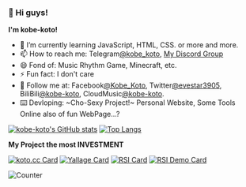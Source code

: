 ### 👋 Hi guys!

**I'm kobe-koto!**


- 🌱 I’m currently learning JavaScript, HTML, CSS. or more and more.
- 📫 How to reach me: Telegram[@kobe_koto](https://t.me/kobe_koto), [My Discord Group](https://discord.gg/HPX5zu8vYX)
- 😄 Fond of: Music Rhythm Game, Minecraft, etc.
- ⚡ Fun fact: I don't care
- 👯 Follow me at: Facebook[@Kobe_Koto](https://www.facebook.com/profile.php?id=100075633594530), Twitter[@evestar3905](https://twitter.com/evestar3905), BiliBili[@kobe-koto](https://space.bilibili.com/275678621), CloudMusic[@kobe-koto](https://music.163.com/user/home?id=1352374026).
- ⌨️ Devloping: ~Cho-Sexy Project!~ Personal Website, Some Tools Online also of fun WebPage...?


[![kobe-koto's GitHub stats](http://gh-stats.koto.cc/api?username=kobe-koto&show_icons=true&theme=dracula&bg_color=DEG,ff9a9e,ff9a9e,fecfef&title_color=ffffff&hide_border=true&locale=zh-tw)](https://github.com/kobe-koto)
[![Top Langs](http://gh-stats.koto.cc/api/top-langs/?username=kobe-koto&layout=compact&show_icons=true&theme=dracula&bg_color=DEG,fbc2eb,a6c1ee&title_color=ffffff&hide_border=true&locale=zh-tw)](https://github.com/kobe-koto)

**My Project the most INVESTMENT**

[![koto.cc Card](http://gh-stats.koto.cc/api/pin/?username=kobe-koto&repo=kobe-koto.github.io&show_icons=true&theme=dracula&bg_color=DEG,667eea,764ba2&title_color=ffffff&hide_border=true&locale=zh-tw)](https://github.com/kobe-koto/kobe-koto.github.io)
[![Yallage Card](http://gh-stats.koto.cc/api/pin/?username=kobe-koto&repo=Yallage&show_icons=true&theme=dracula&bg_color=DEG,667eea,764ba2&title_color=ffffff&hide_border=true&locale=zh-tw)](https://github.com/kobe-koto/Yallage)
[![RSI Card](http://gh-stats.koto.cc/api/pin/?username=kobe-koto&repo=Random-Sexy-Img&show_icons=true&theme=dracula&bg_color=DEG,667eea,764ba2&title_color=ffffff&hide_border=true&locale=zh-tw)](https://github.com/kobe-koto/Random-Sexy-Img)
[![RSI Demo Card](http://gh-stats.koto.cc/api/pin/?username=kobe-koto&repo=RandomSexyAPI-Demo&show_icons=true&theme=dracula&bg_color=DEG,667eea,764ba2&title_color=ffffff&hide_border=true&locale=zh-tw)](https://github.com/kobe-koto/RandomSexyAPI-Demo)

<!-- background-image: linear-gradient(to top, #ff9a9e 0%, #fecfef 99%, #fecfef 100%);

d4fc79,96e6a1
-->
<!--
- 👯 I’m looking to collaborate on ...
- 🤔 I’m looking for help with ...
- 💬 Ask me about ...
- 🔭 I’m currently working on ...
-->

![Counter](https://counter.koto.cc/?img&FontFamily=monospace&Color=ffffff&HitText=Total%20Hits&VisitorText=Total%20Visitors&cache=1232431324355465768798765432)
